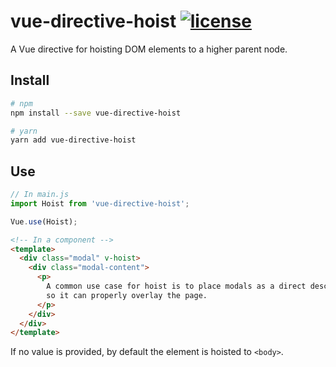 # vue-directive-hoist [![license](https://img.shields.io/github/license/tserkov/vue-directive-hoist.svg)]()
A Vue directive for hoisting DOM elements to a higher parent node.

## Install

``` bash
# npm
npm install --save vue-directive-hoist
```

``` bash
# yarn
yarn add vue-directive-hoist
```

## Use

```javascript
// In main.js
import Hoist from 'vue-directive-hoist';

Vue.use(Hoist);
```

```html
<!-- In a component -->
<template>
  <div class="modal" v-hoist>
    <div class="modal-content">
      <p>
        A common use case for hoist is to place modals as a direct descendant of body,
        so it can properly overlay the page.
      </p>
    </div>
  </div>
</template>
```

If no value is provided, by default the element is hoisted to `<body>`.
